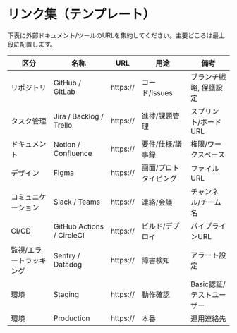 # リンク集（テンプレート）

下表に外部ドキュメント/ツールのURLを集約してください。主要どころは最上段に配置します。

| 区分 | 名称 | URL | 用途 | 備考 |
|---|---|---|---|---|
| リポジトリ | GitHub / GitLab | https:// | コード/Issues | ブランチ戦略, 保護設定 |
| タスク管理 | Jira / Backlog / Trello | https:// | 進捗/課題管理 | スプリント/ボードURL |
| ドキュメント | Notion / Confluence | https:// | 要件/仕様/議事録 | 権限/ワークスペース |
| デザイン | Figma | https:// | 画面/プロトタイピング | ファイルURL |
| コミュニケーション | Slack / Teams | https:// | 連絡/会議 | チャンネル/チーム名 |
| CI/CD | GitHub Actions / CircleCI | https:// | ビルド/デプロイ | パイプラインURL |
| 監視/エラートラッキング | Sentry / Datadog | https:// | 障害検知 | アラート設定 |
| 環境 | Staging | https:// | 動作確認 | Basic認証/テストユーザー |
| 環境 | Production | https:// | 本番 | 運用連絡先 |
